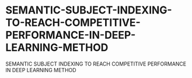 # SEMANTIC-SUBJECT-INDEXING-TO-REACH-COMPETITIVE-PERFORMANCE-IN-DEEP-LEARNING-METHOD
SEMANTIC SUBJECT INDEXING TO REACH COMPETITIVE PERFORMANCE IN DEEP LEARNING METHOD

